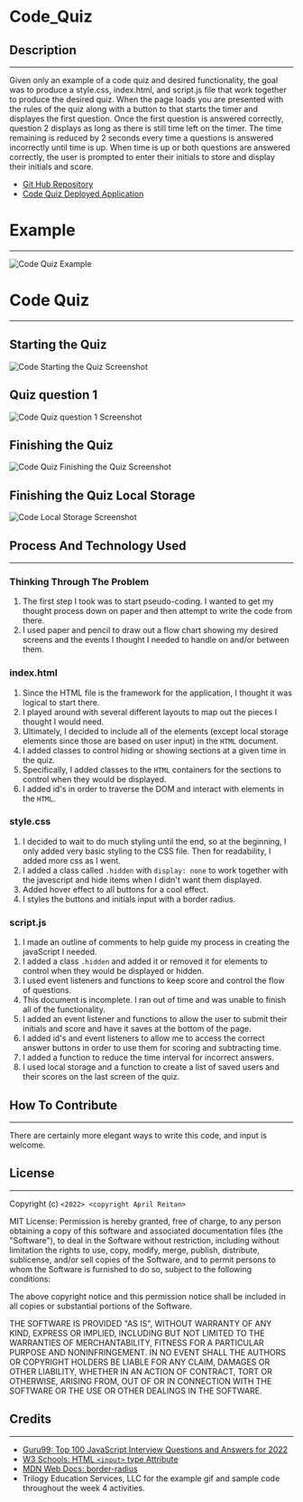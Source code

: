 # Code_Quiz


## Description
---

Given only an example of a code quiz and desired functionality, the goal was to produce a style.css, index.html, and script.js file that work together to produce the desired quiz. When the page loads you are presented with the rules of the quiz along with a button to that starts the timer and displayes the first question. Once the first question is answered correctly, question 2 displays as long as there is still time left on the timer. The time remaining is reduced by 2 seconds every time a questions is answered incorrectly until time is up. When time is up or both questions are answered correctly, the user is prompted to enter their initials to store and display their initials and score.


- [Git Hub Repository](https://github.com/areitan/Code_Quiz)
- [Code Quiz Deployed Application](https://areitan.github.io/Code_Quiz/)


# Example
---

![Code Quiz Example](/assets/images/04-web-apis-homework-demo.gif)

# Code Quiz
---

## Starting the Quiz
![Code Starting the Quiz Screenshot](/assets/images/code_quiz_screenshot.png)

## Quiz question 1
![Code Quiz question 1 Screenshot](/assets/images/code_quiz_screenshot2.png)

## Finishing the Quiz
![Code Quiz Finishing the Quiz Screenshot](/assets/images/code_quiz_screenshot3.png)

## Finishing the Quiz Local Storage
![Code Local Storage Screenshot](/assets/images/code_quiz_screenshot4.png)


## Process And Technology Used
---

### Thinking Through The Problem

1. The first step I took was to start pseudo-coding. I wanted to get my thought process down on paper and then attempt to write the code from there.
2. I used paper and pencil to draw out a flow chart showing my desired screens and the events I thought I needed to handle on and/or between them.


### index.html

1. Since the HTML file is the framework for the application, I thought it was logical to start there.
2. I played around with several different layouts to map out the pieces I thought I would need.
3. Ultimately, I decided to include all of the elements (except local storage elements since those are based on user input) in the ```HTML``` document.
4. I added classes to control hiding or showing sections at a given time in the quiz.
5. Specifically, I added classes to the ```HTML``` containers for the sections to control when they would be displayed.
6. I added id's in order to traverse the DOM and interact with elements in the ```HTML```.


### style.css

1. I decided to wait to do much styling until the end, so at the beginning, I only added very basic styling to the CSS file. Then for readability, I added more css as I went.
2. I added a class called ```.hidden``` with  ```display: none``` to work together with the javescript and hide items when I didn't want them displayed.
3. Added hover effect to all buttons for a cool effect.
4. I styles the buttons and initials input with a border radius.


### script.js

1. I made an outline of comments to help guide my process in creating the javaScript I needed.
2. I added a class ```.hidden``` and added it or removed it for elements to control when they would be displayed or hidden.
3. I used event listeners and functions to keep score and control the flow of questions.
4. This document is incomplete. I ran out of time and was unable to finish all of the functionality.
5. I added an event listener and functions to allow the user to submit their initials and score and have it saves at the bottom of the page.
6. I added id's and event listeners to allow me to access the correct answer buttons in order to use them for scoring and subtracting time.
7. I added a function to reduce the time interval for incorrect answers.
8. I used local storage and a function to create a list of saved users and their scores on the last screen of the quiz.


## How To Contribute
---

There are certainly more elegant ways to write this code, and input is welcome.


## License
---

Copyright (c) ```<2022> <copyright April Reitan>```

MIT License:
Permission is hereby granted, free of charge, to any person obtaining a copy
of this software and associated documentation files (the "Software"), to deal
in the Software without restriction, including without limitation the rights
to use, copy, modify, merge, publish, distribute, sublicense, and/or sell
copies of the Software, and to permit persons to whom the Software is
furnished to do so, subject to the following conditions:

The above copyright notice and this permission notice shall be included in all
copies or substantial portions of the Software.

THE SOFTWARE IS PROVIDED "AS IS", WITHOUT WARRANTY OF ANY KIND, EXPRESS OR
IMPLIED, INCLUDING BUT NOT LIMITED TO THE WARRANTIES OF MERCHANTABILITY,
FITNESS FOR A PARTICULAR PURPOSE AND NONINFRINGEMENT. IN NO EVENT SHALL THE
AUTHORS OR COPYRIGHT HOLDERS BE LIABLE FOR ANY CLAIM, DAMAGES OR OTHER
LIABILITY, WHETHER IN AN ACTION OF CONTRACT, TORT OR OTHERWISE, ARISING FROM,
OUT OF OR IN CONNECTION WITH THE SOFTWARE OR THE USE OR OTHER DEALINGS IN THE
SOFTWARE.


## Credits
---

- [Guru99: Top 100 JavaScript Interview Questions and Answers for 2022](https://www.guru99.com/javascript-interview-questions-answers.html)
- [W3 Schools: HTML ```<input>``` type Attribute](https://www.w3schools.com/tags/att_input_type.asp)
- [MDN Web Docs: border-radius](https://www.w3schools.com/tags/att_input_type.asp)
- Trilogy Education Services, LLC for the example gif and sample code throughout the week 4 activities.





